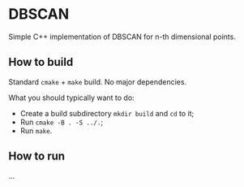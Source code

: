 # DBSCAN
Simple C++ implementation of DBSCAN for n-th dimensional points.

## How to build 
Standard `cmake` + `make` build. No major dependencies.

What you should typically want to do:
* Create a build subdirectory `mkdir build` and `cd` to it;
* Run `cmake -B . -S ../.`;
* Run `make`.

## How to run
...


